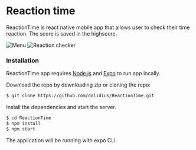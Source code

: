# Reaction time

ReactionTime is react native mobile app that allows user to check their time reaction. The score is saved in the highscore.


![Menu](https://i.imgur.com/E8qenN3.png)
![Reaction checker](https://i.imgur.com/e9Zuwp0.png)

### Installation

ReactionTime app requires [Node.js](https://nodejs.org/) and [Expo](https://expo.io/) to run app locally.

Download the repo by downloading zip or cloning the repo:

```sh
$ git clone https://github.com/dolidius/ReactionTime.git
```

Install the dependencies and start the server.

```sh
$ cd ReactionTime
$ npm install
$ npm start
```

The application will be running with expo CLI.
